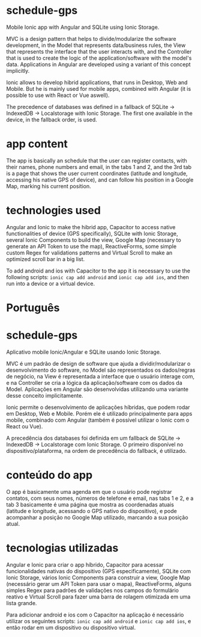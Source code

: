 # schedule-gps
 Mobile Ionic app with Angular and SQLite using Ionic Storage.

 MVC is a design pattern that helps to divide/modularize the software development, in the Model that represents data/business rules, the View that represents the interface that the user interacts with, and the Controller that is used to create the logic of the application/software with the model's data. Applications in Angular are developed using a variant of this concept implicitly.

 Ionic allows to develop hibrid applications, that runs in Desktop, Web and Mobile. But he is mainly used for mobile apps, combined with Angular (it is possible to use with React or Vue aswell).

 The precedence of databases was defined in a fallback of SQLite -> IndexedDB -> Localstorage with Ionic Storage. The first one 
 available in the device, in the fallback order, is used.

 # app content
 The app is basically an schedule that the user can register contacts, with their names, phone numbers and email, in the tabs 1 and 2, and the 3rd tab is a page that shows the user current coordinates (latitude and longitude, accessing his native GPS of device), and can follow his position in a Google Map, marking his current position.

 # technologies used
 Angular and Ionic to make the hibrid app, Capacitor to access native functionalities of device (GPS specifically), SQLite with Ionic Storage, several Ionic Components to build the view, Google Map (necessary to generate an API Token to use the map), ReactiveForms, some simple custom Regex for validations patterns and Virtual Scroll to make an optimized scroll bar in a big list.

 To add android and ios with Capacitor to the app it is necessary to use the following scripts:
 `ionic cap add android` and `ionic cap add ios`, and then run into a device or a virtual device.

 # Português
 # schedule-gps
 Aplicativo mobile Ionic/Angular e SQLite usando Ionic Storage.

 MVC é um padrão de design de software que ajuda a dividir/modularizar o desenvolvimento do software, no Model são representados os dados/regras de negócio, na View é representada a interface que o usuário interage com, e na Controller se cria a lógica da aplicação/software com os dados da Model. Aplicações em Angular são desenvolvidas utilizando uma variante desse conceito implicitamente.

 Ionic permite o desenvolvimento de aplicações híbridas, que podem rodar em Desktop, Web e Mobile. Porém ele é utilizado principalmente para apps mobile, combinado com Angular (também é possível utilizar o Ionic com o React ou Vue).

 A precedência dos databases foi definida em um fallback de SQLite -> IndexedDB -> Localstorage com Ionic Storage. O primeiro disponível no dispositivo/plataforma, na ordem de precedência do fallback, é utilizado.

 # conteúdo do app
 O app é basicamente uma agenda em que o usuário pode registrar contatos, com seus nomes, números de telefone e email, nas tabs 1 e 2, e a tab 3 basicamente é uma página que mostra as coordenadas atuais (latitude e longitude, acessando o GPS nativo do dispositivo), e pode acompanhar a posição no Google Map utilizado, marcando a sua posição atual.

# tecnologias utilizadas
 Angular e Ionic para criar o app híbrido, Capacitor para acessar funcionalidades nativas do dispositivo (GPS especificamente), SQLite com Ionic Storage, vários Ionic Components para construir a view, Google Map (necessário gerar um API Token para usar o mapa), ReactiveForms, alguns simples Regex para padrões de validações nos campos do formulário reativo e Virtual Scroll para fazer uma barra de rolagem otimizada em uma lista grande.

 Para adicionar android e ios com o Capacitor na aplicação é necessário utilizar os seguintes scripts:
 `ionic cap add android` e `ionic cap add ios`, e então rodar em um dispositivo ou dispositivo virtual.
